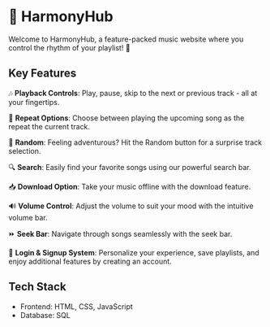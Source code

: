 # 🎵 HarmonyHub

Welcome to HarmonyHub, a feature-packed music website where you control the rhythm of your playlist! 🚀

## Key Features

🎶 **Playback Controls**: Play, pause, skip to the next or previous track - all at your fingertips.

🔄 **Repeat Options**: Choose between playing the upcoming song as the  repeat the current track.

🔀 **Random**: Feeling adventurous? Hit the Random button for a surprise track selection.

🔍 **Search**: Easily find your favorite songs using our powerful search bar.

📥 **Download Option**: Take your music offline with the download feature.

🔊 **Volume Control**: Adjust the volume to suit your mood with the intuitive volume bar.

⏩ **Seek Bar**: Navigate through songs seamlessly with the seek bar.

🔐 **Login & Signup System**: Personalize your experience, save playlists, and enjoy additional features by creating an account.

## Tech Stack
- Frontend: HTML, CSS, JavaScript
- Database: SQL
